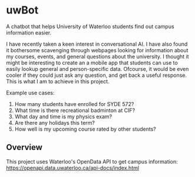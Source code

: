 # uwBot
A chatbot that helps University of Waterloo students find out campus information easier.

I have recently taken a keen interest in conversational AI. I have also found it bothersome scavenging through webpages looking for information about my courses, events, and general questions about the university. I thought it might be interesting to create an a mobile app that students can use to easily lookup general and person-specific data. Ofcourse, it would be even cooler if they could just ask any question, and get back a useful response. This is what I am to achieve in this project.

Example use cases:
  1. How many students have enrolled for SYDE 572?
  2. What time is there recreational badminton at CIF?
  3. What day and time is my physics exam?
  4. Are there any holidays this term?
  5. How well is my upcoming course rated by other students?

## Overview
This project uses Waterloo's OpenData API to get campus information: https://openapi.data.uwaterloo.ca/api-docs/index.html
